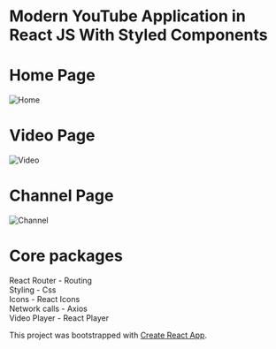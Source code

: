 # Modern YouTube Application in React JS With Styled Components 


 
# Home Page 
![Home](https://github.com/reobest/youtube-clone/assets/88613447/1cfc0dbc-c3b0-40ff-a565-0f591223ce95)
# Video Page 
![Video](https://github.com/reobest/youtube-clone/assets/88613447/4fff17cd-844c-40b6-9d7e-e5bdeec4bc55)
# Channel Page 
![Channel](https://github.com/reobest/youtube-clone/assets/88613447/172d74e4-cc70-45ee-bd60-30c1136338b5)

# Core packages

React Router - Routing <br/>
Styling - Css <br/>
Icons - React Icons <br/>
Network calls - Axios <br/>
Video Player - React Player <br/>

This project was bootstrapped with [Create React App](https://github.com/facebook/create-react-app).

